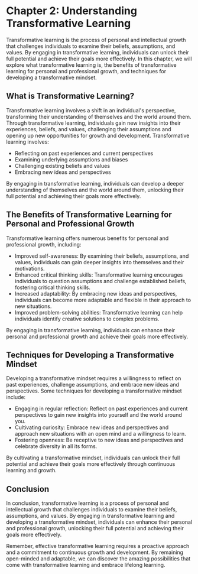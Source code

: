 Chapter 2: Understanding Transformative Learning
================================================

Transformative learning is the process of personal and intellectual growth that challenges individuals to examine their beliefs, assumptions, and values. By engaging in transformative learning, individuals can unlock their full potential and achieve their goals more effectively. In this chapter, we will explore what transformative learning is, the benefits of transformative learning for personal and professional growth, and techniques for developing a transformative mindset.

What is Transformative Learning?
--------------------------------

Transformative learning involves a shift in an individual's perspective, transforming their understanding of themselves and the world around them. Through transformative learning, individuals gain new insights into their experiences, beliefs, and values, challenging their assumptions and opening up new opportunities for growth and development. Transformative learning involves:

* Reflecting on past experiences and current perspectives
* Examining underlying assumptions and biases
* Challenging existing beliefs and values
* Embracing new ideas and perspectives

By engaging in transformative learning, individuals can develop a deeper understanding of themselves and the world around them, unlocking their full potential and achieving their goals more effectively.

The Benefits of Transformative Learning for Personal and Professional Growth
----------------------------------------------------------------------------

Transformative learning offers numerous benefits for personal and professional growth, including:

* Improved self-awareness: By examining their beliefs, assumptions, and values, individuals can gain deeper insights into themselves and their motivations.
* Enhanced critical thinking skills: Transformative learning encourages individuals to question assumptions and challenge established beliefs, fostering critical thinking skills.
* Increased adaptability: By embracing new ideas and perspectives, individuals can become more adaptable and flexible in their approach to new situations.
* Improved problem-solving abilities: Transformative learning can help individuals identify creative solutions to complex problems.

By engaging in transformative learning, individuals can enhance their personal and professional growth and achieve their goals more effectively.

Techniques for Developing a Transformative Mindset
--------------------------------------------------

Developing a transformative mindset requires a willingness to reflect on past experiences, challenge assumptions, and embrace new ideas and perspectives. Some techniques for developing a transformative mindset include:

* Engaging in regular reflection: Reflect on past experiences and current perspectives to gain new insights into yourself and the world around you.
* Cultivating curiosity: Embrace new ideas and perspectives and approach new situations with an open mind and a willingness to learn.
* Fostering openness: Be receptive to new ideas and perspectives and celebrate diversity in all its forms.

By cultivating a transformative mindset, individuals can unlock their full potential and achieve their goals more effectively through continuous learning and growth.

Conclusion
----------

In conclusion, transformative learning is a process of personal and intellectual growth that challenges individuals to examine their beliefs, assumptions, and values. By engaging in transformative learning and developing a transformative mindset, individuals can enhance their personal and professional growth, unlocking their full potential and achieving their goals more effectively.

Remember, effective transformative learning requires a proactive approach and a commitment to continuous growth and development. By remaining open-minded and adaptable, we can discover the amazing possibilities that come with transformative learning and embrace lifelong learning.


